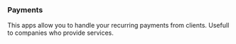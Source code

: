### Payments

This apps allow you to handle your recurring payments from clients. Usefull to companies who provide services.

